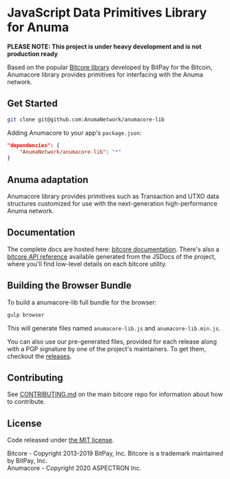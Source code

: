 JavaScript Data Primitives Library for Anuma
=============================================

**PLEASE NOTE: This project is under heavy development and is not production ready**

Based on the popular [Bitcore library](https://github.com/bitpay/bitcore) developed by BitPay for the Bitcoin, Anumacore library provides primitives for interfacing with the Anuma network.

Get Started
-----------

```sh
git clone git@github.com:AnumaNetwork/anumacore-lib
```

Adding Anumacore to your app's `package.json`:

```json
"dependencies": {
    "AnumaNetwork/anumacore-lib": "*"
}
```

Anuma adaptation
----------------

Anumacore library provides primitives such as Transaction and UTXO data structures customized for use with the next-generation high-performance Anuma network.

Documentation
-------------

The complete docs are hosted here: [bitcore documentation](https://github.com/bitpay/bitcore). There's also a [bitcore API reference](https://github.com/bitpay/bitcore/blob/master/packages/bitcore-node/docs/api-documentation.md) available generated from the JSDocs of the project, where you'll find low-level details on each bitcore utility.


Building the Browser Bundle
---------------------------

To build a anumacore-lib full bundle for the browser:

```sh
gulp browser
```

This will generate files named `anumacore-lib.js` and `anumacore-lib.min.js`.

You can also use our pre-generated files, provided for each release along with a PGP signature by one of the project's maintainers. To get them, checkout the [releases](https://github.com/bitpay/bitcore/blob/master/packages/bitcore-lib/CHANGELOG.md).


Contributing
------------

See [CONTRIBUTING.md](https://github.com/bitpay/bitcore/blob/master/Contributing.md) on the main bitcore repo for information about how to contribute.

License
-------

Code released under [the MIT license](https://github.com/bitpay/bitcore/blob/master/LICENSE).

Bitcore - Copyright 2013-2019 BitPay, Inc. Bitcore is a trademark maintained by BitPay, Inc.  
Anumacore - Copyright 2020 ASPECTRON Inc.
